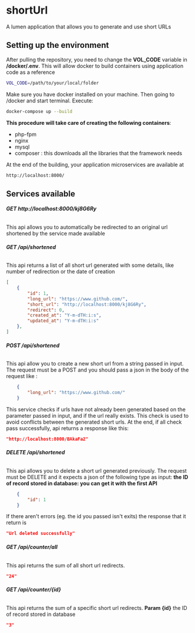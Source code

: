 # shortUrl

A lumen application that allows you to generate and use short URLs

## Setting up the environment
After pulling the repository, you need to change the **VOL_CODE** variable in **/docker/.env**. This will allow docker to build containers using application code as a reference
```bash
VOL_CODE=/path/to/your/local/folder
```

Make sure you have docker installed on your machine.
Then going to /docker and start terminal.
Execute:
```bash
docker-compose up --build
```
**This procedure will take care of creating the following containers**:
- php-fpm
- nginx
- mysql
- composer : this downloads all the libraries that the framework needs

At the end of the building, your application microservices are available at 
```bash
http://localhost:8000/
```

## Services available
###### **GET http://localhost:8000/kj8G6Ry**
This api allows you to automatically be redirected to an original url shortened by the service made available


###### **GET /api/shortened**
This api returns a list of all short url generated with some details, like number of redirection or the date of creation
```json
[
    {
        "id": 1,
        "long_url": "https://www.github.com/",
        "short_url": "http://localhost:8000/kj8G6Ry",
        "redirect": 0,
        "created_at": "Y-m-dTH:i:s",
        "updated_at": "Y-m-dTH:i:s"
    },
]
```
###### **POST /api/shortened**
This api allow you to create a new short url from a string passed in input. The request must be a POST and you should pass a json in the body of the request like :
```json
    {
        "long_url": "https://www.github.com/"
    }
```
This service checks if urls have not already been generated based on the parameter passed in input, and if the url really exists. This check is used to avoid conflicts between the generated short urls.
At the end, if all check pass successfully, api returns a response like this:
```json
"http://localhost:8000/BAkaFa2"
```
###### **DELETE /api/shortened**
This api allows you to delete a short url generated previously. The request must be DELETE and it expects a json of the following type as input:
**the ID of record stored in database: you can get it with the first API**
```json
    {
        "id": 1 
    }
```
If there aren't errors (eg. the id you passed isn't exits) the response that it return is 
```json
"Url deleted successfully"
```


###### **GET /api/counter/all**
This api returns the sum of all short url redirects.
```json
"24"
```
###### **GET /api/counter/{id}**
This api returns the sum of a specific short url redirects.
**Param {id}** the ID of record stored in database
```json
"3"
```
